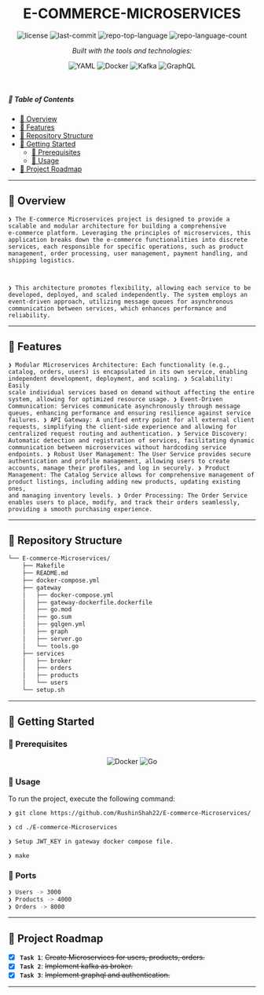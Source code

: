 <p align="center">
    <h1 align="center">E-COMMERCE-MICROSERVICES</h1>
</p>

<p align="center">
	<img src="https://img.shields.io/github/license/RushinShah22/E-commerce-Microservices?style=flat&logo=opensourceinitiative&logoColor=white&color=0080ff" alt="license">
	<img src="https://img.shields.io/github/last-commit/RushinShah22/E-commerce-Microservices?style=flat&logo=git&logoColor=white&color=0080ff" alt="last-commit">
	<img src="https://img.shields.io/github/languages/top/RushinShah22/E-commerce-Microservices?style=flat&color=0080ff" alt="repo-top-language">
	<img src="https://img.shields.io/github/languages/count/RushinShah22/E-commerce-Microservices?style=flat&color=0080ff" alt="repo-language-count">
    
</p>
<p align="center">
		<em>Built with the tools and technologies:</em>
</p>
<p align="center">
	<img src="https://img.shields.io/badge/YAML-CB171E.svg?style=flat&logo=YAML&logoColor=white" alt="YAML">
	<img src="https://img.shields.io/badge/Docker-2496ED.svg?style=flat&logo=Docker&logoColor=white" alt="Docker">
	<img src="https://img.shields.io/badge/apache-kafka.svg?style=flat&logo=Go&logoColor=white" alt="Kafka">
	<img src="https://img.shields.io/badge/GraphQL-E434AA.svg?style=for-the-badge&logo=graphql&logoColor=white" alt="GraphQL">
</p>

<br>

##### 🔗 Table of Contents

- [📍 Overview](#-overview)
- [👾 Features](#-features)
- [📂 Repository Structure](#-repository-structure)
- [🚀 Getting Started](#-getting-started)
  - [🔖 Prerequisites](#-prerequisites)
  - [🤖 Usage](#-usage)
- [📌 Project Roadmap](#-project-roadmap)

---

## 📍 Overview

<code>❯ The E-commerce Microservices project is designed to provide a scalable and modular architecture for building a comprehensive e-commerce platform. Leveraging the principles of microservices, this application breaks down the e-commerce functionalities into discrete services, each responsible for specific operations, such as product management, order processing, user management, payment handling, and shipping logistics.

❯ This architecture promotes flexibility, allowing each service to be developed, deployed, and scaled independently. The system employs an event-driven approach, utilizing message queues for asynchronous communication between services, which enhances performance and reliability.</code>

---

## 👾 Features

<code>❯ Modular Microservices Architecture: Each functionality (e.g., catalog, orders, users) is encapsulated in its own service, enabling independent development, deployment, and scaling.
❯ Scalability: Easily scale individual services based on demand without affecting the entire system, allowing for optimized resource usage.
❯ Event-Driven Communication: Services communicate asynchronously through message queues, enhancing performance and ensuring resilience against service failures.
❯ API Gateway: A unified entry point for all external client requests, simplifying the client-side experience and allowing for centralized request routing and authentication.
❯ Service Discovery: Automatic detection and registration of services, facilitating dynamic communication between microservices without hardcoding service endpoints.
❯ Robust User Management: The User Service provides secure authentication and profile management, allowing users to create accounts, manage their profiles, and log in securely.
❯ Product Management: The Catalog Service allows for comprehensive management of product listings, including adding new products, updating existing ones, and managing inventory levels.
❯ Order Processing: The Order Service enables users to place, modify, and track their orders seamlessly, providing a smooth purchasing experience.</code>

---

## 📂 Repository Structure

```sh
└── E-commerce-Microservices/
    ├── Makefile
    ├── README.md
    ├── docker-compose.yml
    ├── gateway
    │   ├── docker-compose.yml
    │   ├── gateway-dockerfile.dockerfile
    │   ├── go.mod
    │   ├── go.sum
    │   ├── gqlgen.yml
    │   ├── graph
    │   ├── server.go
    │   └── tools.go
    ├── services
    │   ├── broker
    │   ├── orders
    │   ├── products
    │   └── users
    └── setup.sh
```

---

## 🚀 Getting Started

### 🔖 Prerequisites

<p align="center">
	<img src="https://img.shields.io/badge/Docker-2496ED.svg?style=flat&logo=Docker&logoColor=white" alt="Docker">
	<img src="https://img.shields.io/badge/Go-00ADD8.svg?style=flat&logo=Go&logoColor=white" alt="Go">
</p>

### 🤖 Usage

To run the project, execute the following command:

```sh
❯ git clone https://github.com/RushinShah22/E-commerce-Microservices/
```

```sh
❯ cd ./E-commerce-Microservices
```

```sh
❯ Setup JWT_KEY in gateway docker compose file.
```

```sh
❯ make
```

### 🔌 Ports

```sh
❯ Users -> 3000
❯ Products -> 4000
❯ Orders -> 8000
```

---

## 📌 Project Roadmap

- [x] **`Task 1`**: <strike>Create Microservices for users, products, orders.</strike>
- [x] **`Task 2`**: <strike>Implement kafka as broker.</strike>
- [X] **`Task 3`**: <strike>Implement graphql and authentication.</strike>

---
